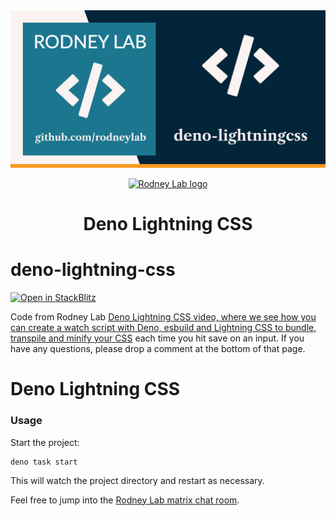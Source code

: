 <img src="../../images/rodneylab-github-deno-lightningcss.png" alt="Rodney Lab deno-lightningcss Git Hub banner">

<p align="center">
  <a aria-label="Open Rodney Lab site" href="https://rodneylab.com" rel="nofollow noopener noreferrer">
    <img alt="Rodney Lab logo" src="https://rodneylab.com/assets/icon.png" width="60" />
  </a>
</p>
<h1 align="center">
  Deno Lightning CSS
</h1>

# deno-lightning-css

[![Open in StackBlitz](https://developer.stackblitz.com/img/open_in_stackblitz.svg)](https://stackblitz.com/github/rodneylab/deno/tree/main/demos/deno-lightningcss)

Code from Rodney Lab
<a href="https://rodneylab.com/using-lightning-css-with-deno/">Deno Lightning
CSS video, where we see how you can create a watch script with Deno, esbuild and
Lightning CSS to bundle, transpile and minify your CSS</a> each time you hit
save on an input. If you have any questions, please drop a comment at the bottom
of that page.

# Deno Lightning CSS

### Usage

Start the project:

```
deno task start
```

This will watch the project directory and restart as necessary.

Feel free to jump into the
[Rodney Lab matrix chat room](https://matrix.to/#/%23rodney:matrix.org).
